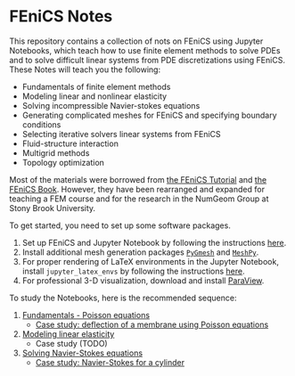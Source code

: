 # FEniCS Notes

This repository contains a collection of nots on FEniCS using Jupyter Notebooks, which teach how to use finite element methods to solve PDEs and to solve difficult linear systems from PDE discretizations using FEniCS. These Notes will teach you the following:
 - Fundamentals of finite element methods
 - Modeling linear and nonlinear elasticity
 - Solving incompressible Navier-stokes equations
 - Generating complicated meshes for FEniCS and specifying boundary conditions
 - Selecting iterative solvers linear systems from FEniCS
 - Fluid-structure interaction
 - Multigrid methods
 - Topology optimization

Most of the materials were borrowed from [the FEniCS Tutorial](https://fenicsproject.org/tutorial/) and [the FEniCS Book](https://fenicsproject.org/book/). However, they have been rearranged and expanded for teaching a FEM course and for the research in the NumGeom Group at Stony Brook University. 

To get started, you need to set up some software packages.
 1. Set up FEniCS and Jupyter Notebook by following the instructions [here](https://github.com/numgeom/notes/wiki/Installing-FEniCS).
 2. Install additional mesh generation packages [`PyGmesh`](https://github.com/numgeom/notes/wiki/Mesh-Generation-Packages-in-Python#python-front-end-of-gmsh-pygmsh) and [`MeshPy`](https://github.com/numgeom/notes/wiki/Mesh-Generation-Packages-in-Python#python-front-end-of-triangle-and-tetgen-meshpy).
 3. For proper rendering of LaTeX environments in the Jupyter Notebook, install `jupyter_latex_envs` by following the instructions [here](https://github.com/numgeom/notes/wiki/Installation-Guides-for-Jupyter-Notebooks#latex-environments-jupyter_latex_envs).
 4. For professional 3-D visualization, download and install [ParaView](http://www.paraview.org/download/).

To study the Notebooks, here is the recommended sequence:
 1. [Fundamentals - Poisson equations](notebooks/poisson.ipynb)
    - [Case study: deflection of a membrane using Poisson equations](notebooks/poisson_membrane.ipynb)
 2. [Modeling linear elasticity](notebooks/elasticity.ipynb)
    - Case study (TODO)
 3. [Solving Navier-Stokes equations](notebooks/navier_stokes.ipynb)
    - [Case study: Navier-Stokes for a cylinder](notebooks/navier_stokes_cylinder.ipynb)
